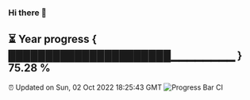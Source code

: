 ### Hi there 👋
⏳ Year progress { ██████████████████████▁▁▁▁▁▁▁▁ } 75.28 %
---
⏰ Updated on Sun, 02 Oct 2022 18:25:43 GMT
![Progress Bar CI](https://github.com/liununu/liununu/workflows/Progress%20Bar%20CI/badge.svg)
